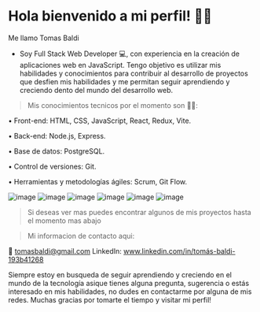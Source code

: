 # Hola bienvenido a mi perfil! 🙋‍♂️ 
Me llamo Tomas Baldi

- Soy Full Stack Web Developer 💻, con experiencia en la creación de aplicaciones web en JavaScript. Tengo objetivo es utilizar mis habilidades y conocimientos para contribuir al desarrollo de proyectos que desfien mis habilidades y me permitan seguir aprendiendo y creciendo dento del mundo del desarrollo web.

> Mis conocimientos tecnicos por el momento son 👨‍💻:

• Front-end: HTML, CSS, JavaScript, React, Redux, Vite.

• Back-end: Node.js, Express.

• Base de datos: PostgreSQL.

• Control de versiones: Git.

• Herramientas y metodologías ágiles: Scrum, Git Flow.

![image](https://github.com/TomiB98/Tomas-Baldi/assets/112419982/e745e823-14f2-4a10-8fd9-b8c433c91fff) ![image](https://github.com/TomiB98/Tomas-Baldi/assets/112419982/c8b63429-c814-4024-b3da-a4e19bcc9ab2) ![image](https://github.com/TomiB98/Tomas-Baldi/assets/112419982/a53a87f3-96e6-4a4e-af31-1bb2dd5d5f5e) ![image](https://github.com/TomiB98/Tomas-Baldi/assets/112419982/dd8fa2dc-8035-4e2e-9f87-cd5df7e7dd89) ![image](https://github.com/TomiB98/Tomas-Baldi/assets/112419982/24307a10-51c6-4a84-8856-625cce0e2899) ![image](https://github.com/TomiB98/Tomas-Baldi/assets/112419982/2b19d7ca-ce20-45bf-8b1d-620f05028b3c)








> Si deseas ver mas puedes encontrar algunos de mis proyectos hasta el momento mas abajo

> Mi informacion de contacto aqui:

📧 tomasbaldi@gmail.com
LinkedIn: www.linkedin.com/in/tomás-baldi-193b41268


Siempre estoy en busqueda de seguir aprendiendo y creciendo en el mundo de la tecnología asique tienes alguna pregunta, sugerencia o estás interesado en mis habilidades, no dudes en contactarme por alguna de mis redes. Muchas gracias por tomarte el tiempo y visitar mi perfil!
